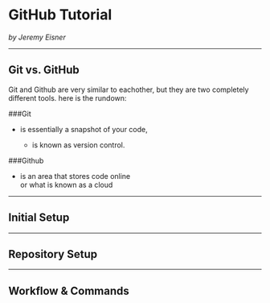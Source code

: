 # GitHub Tutorial

_by Jeremy Eisner_

---
## Git vs. GitHub

Git and Github are very similar to eachother, but they are two completely different tools.
here is the rundown:

###Git 

* is essentially a snapshot of your code,  

  * is known as version control.




 
###Github

* is an area that stores code online   
or what is known as a cloud



---
## Initial Setup



---
## Repository Setup



---
## Workflow & Commands